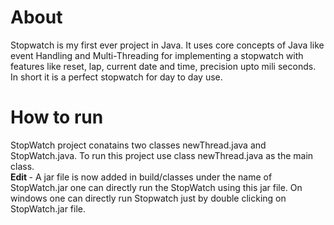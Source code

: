 # About

Stopwatch is my first ever project in Java. It uses core concepts of Java like event Handling and Multi-Threading for implementing a  stopwatch with features like  reset, lap, current date and time, precision upto  mili seconds. In short it is a perfect stopwatch for day to day use.

# How to run

StopWatch project conatains two classes newThread.java and
StopWatch.java. To run this project use class newThread.java
as the main class.  
<B> Edit </B> -
A jar file is now added in build/classes under the name of 
StopWatch.jar one can directly run the StopWatch using this jar 
file. On windows one can directly run Stopwatch just by double
clicking on StopWatch.jar file.
